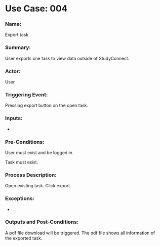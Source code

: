 # Use Case: 004

### Name:

Export task

### Summary:

User exports one task to view data outside of StudyConnect.

### Actor:

User

### Triggering Event:

Pressing export button on the open task.

### Inputs:

-

### Pre-Conditions:

User must exist and be logged in.

Task must exist.

### Process Description:

Open existing task. Click export.

### Exceptions:

-

### Outputs and Post-Conditions:

A pdf file download will be triggered. The pdf file shows all information of the exported task.
